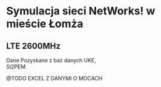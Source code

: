 # Symulacja sieci NetWorks! w mieście Łomża 
## LTE 2600MHz
Dane Pozyskane z baz danych UKE, <br>
Si2PEM <br>

@TODO EXCEL Z DANYMI O MOCACH
